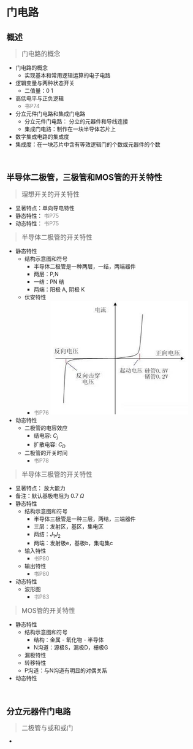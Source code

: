 # **门电路**
## **概述**
> <big>门电路的概念</big>
- 门电路的概念
  - 实现基本和常用逻辑运算的电子电路
- 逻辑变量与两种状态开关
  - 二值量：0 1
- 高低电平与正负逻辑
  - <font color=grey> 书P74 </font>
- 分立元件门电路和集成门电路
  - 分立元件门电路： 分立的元器件和导线连接
  - 集成门电路：制作在一块半导体芯片上
- 数字集成电路的集成度
- 集成度：在一块芯片中含有等效逻辑门的个数或元器件的个数
  
<br>

## **半导体二极管，三极管和MOS管的开关特性**
> <big> 理想开关的开关特性 </big>
- 显著特点：单向导电特性
- 静态特性：<font color=grey> 书P75 </font>
- 动态特性：<font color=grey> 书P75 </font>

> <big> 半导体二极管的开关特性 </big>
- 静态特性
  - 结构示意图和符号
    - 半导体二极管是一种两层，一结，两端器件
    - 两层：P,N
    - 一结：PN 结
    - 两端：阳极 A, 阴极 K
  - 伏安特性
    - <font color=grey> 书P76 </font>
     ![img](picture/半导体二极管伏安特性曲线.png)
- 动态特性
  - 二极管的电容效应
    - 结电容: $C_{j}$
    - 扩散电容: $C_{D}$
  - 二极管的开关时间
    - <font color=grey> 书P78 </font>

> <big> 半导体三极管的开关特性 </big>
- 显著特点： 放大能力
- 备注：默认基极电阻为 0.7 $\Omega$
- 静态特性
  - 结构示意图和符号
    - 半导体三极管是一种三层，两结，三端器件
    - 三层：发射区，基区，集电区
    - 两结：$J_{1}　J_{2}$
    - 两端：发射极e，基极b，集电集c
  - 输入特性
    - <font color=grey> 书P80 </font>
  - 输出特性
    - <font color=grey> 书P80 </font>
- 动态特性
  - 波形图
    - <font color=grey> 书P83 </font>

> <big> MOS管的开关特性 </big>
- 静态特性
  - 结构示意图和符号
    - 结构：金属 - 氧化物 - 半导体
    - N沟道：源极S，漏极D，栅极G
  - 漏极特性
  - 转移特性
  - P沟道：与N沟道有明显的对偶关系
- 动态特性

<br>

## **分立元器件门电路**
> <big> 二极管与或和或门 </big>
- 
